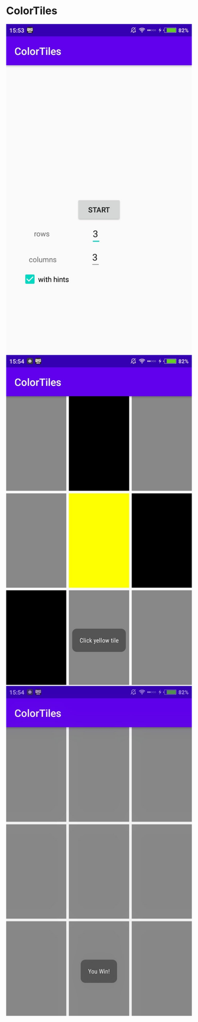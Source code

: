# ColorTiles
![Screenshot](screenshot0.jpg)
![Screenshot](screenshot1.jpg)
![Screenshot](screenshot2.jpg)

